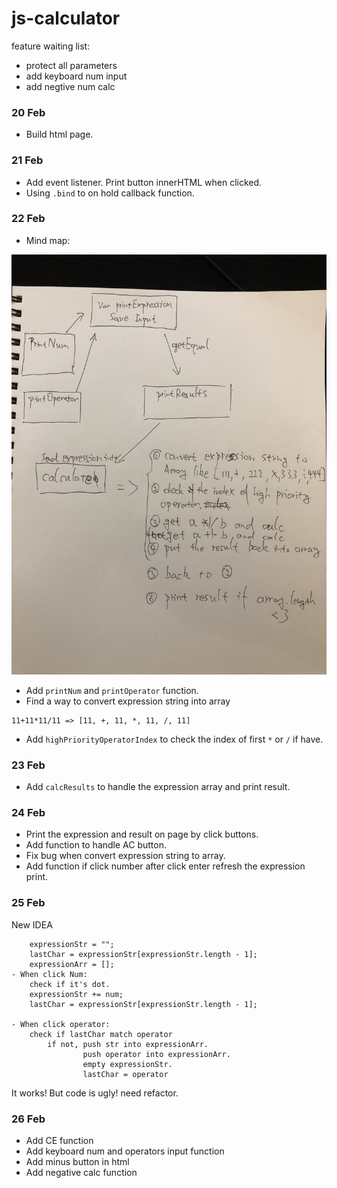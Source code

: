 # js-calculator

feature waiting list:
- protect all parameters
- add keyboard num input
- add negtive num calc

### 20 Feb
- Build html page.

### 21 Feb
- Add event listener. Print button innerHTML when clicked.
- Using ```.bind``` to on hold callback function.

### 22 Feb
- Mind map:
<img src="mind_map.JPG" alt="Image of Prototype_chain">


- Add ```printNum``` and ```printOperator``` function.
- Find a way to convert expression string into array

```
11+11*11/11 => [11, +, 11, *, 11, /, 11] 
```
- Add ```highPriorityOperatorIndex``` to check the index of first ```*``` or ```/``` if have.

### 23 Feb
- Add ```calcResults``` to handle the expression array and print result.

### 24 Feb
- Print the expression and result on page by click buttons.
- Add function to handle AC button.
- Fix bug when convert expression string to array.
- Add function if click number after click enter refresh the expression print.

### 25 Feb
New IDEA 
```
    expressionStr = "";
    lastChar = expressionStr[expressionStr.length - 1];
    expressionArr = [];
- When click Num:
    check if it's dot. 
    expressionStr += num;
    lastChar = expressionStr[expressionStr.length - 1];

- When click operator:
    check if lastChar match operator 
        if not, push str into expressionArr. 
                push operator into expressionArr.
                empty expressionStr.
                lastChar = operator
```
It works! But code is ugly! need refactor. 

### 26 Feb
- Add CE function
- Add keyboard num and operators input function
- Add minus button in html
- Add negative calc function 